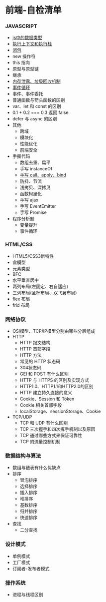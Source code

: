 # 前端-自检清单

### JAVASCRIPT
- [js中的数据类型](https://github.com/chenjiezi/FE-SelfCheckList/blob/master/JAVASCRIPT/js中的数据类型.md)
- [执行上下文和执行栈](https://github.com/chenjiezi/FE-SelfCheckList/blob/master/JAVASCRIPT/执行上下文和执行栈.md)
- [闭包](https://github.com/chenjiezi/FE-SelfCheckList/blob/master/JAVASCRIPT/闭包.md)
- new 操作符
- this 指向
- 原型与原型链
- 继承
- [内存泄露、垃圾回收机制](https://github.com/chenjiezi/FE-SelfCheckList/blob/master/JAVASCRIPT/内存泄露、垃圾回收机制.md)
- [事件循环](https://github.com/chenjiezi/FE-SelfCheckList/blob/master/JAVASCRIPT/EventLoop.md)
- 事件、事件委托
- 普通函数与箭头函数的区别
- var、let 和 const 的区别
- 0.1 + 0.2 === 0.3 返回 false
- defer 与 async 的区别
- 其他
  - 跨域
  - 模块化
  - 性能优化
  - 前端安全
- 手撕代码 
  - 数组去重、扁平
  - 手写 instanceOf
  - [手写 call、apply、bind](https://github.com/chenjiezi/FE-SelfCheckList/blob/master/JAVASCRIPT/call、apply、bind.md)
  - 防抖、节流
  - 浅拷贝、深拷贝
  - 函数柯里化
  - 手写 ajax
  - 手写 EventEmitter
  - 手写 Promise
- 程序分析题
  - 变量提升
  - 事件循环
### HTML/CSS
- HTML5/CSS3新特性
- 盒模型
- 元素类型
- BFC
- 水平垂直居中
- 两列布局(左固定、右自适应)
- 三列布局(圣杯布局、双飞翼布局)
- flex 布局
- frid 布局
### 网络协议
- OSI模型、TCP/IP模型分别由哪些分层组成
- HTTP
  - HTTP 报文结构
  - HTTP 首部字段
  - HTTP 方法
  - 常见的 HTTP 状态码
  - 304状态码
  - GEI 和 POST 有什么区别
  - HTTP 与 HTTPS 的区别及实现方式
  - HTTP1.0、HTTP1.1和HTTP2.0的区别
  - HTTP 建立持久连接的意义
  - Cookie、Session 和 Token
  - Cookie 相关首部字段
  - localStorage、sessionStorage、Cookie
- TCP/UDP
  - TCP 和 UDP 有什么区别
  - TCP 三次握手和四次挥手机制以及原因
  - TCP 通过哪些方式来保证可靠性
  - TCP 的流量控制机制
### 数据结构与算法
- 数组与链表有什么优缺点
- 排序
  - 冒泡排序
  - 选择排序
  - 插入排序
  - 堆排序
  - 基数排序
  - 归并排序
  - 快速排序
- 查找
  - 二分查找
### 设计模式
- 单例模式
- 工厂模式
- 订阅者-发布者模式
### 操作系统
- 进程与线程区别
